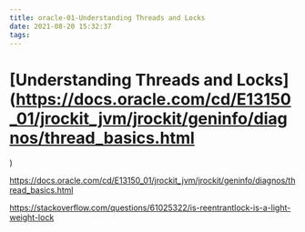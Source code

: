 ```yaml
---
title: oracle-01-Understanding Threads and Locks
date: 2021-08-20 15:32:37
tags:
---
```


# [Understanding Threads and Locks](https://docs.oracle.com/cd/E13150_01/jrockit_jvm/jrockit/geninfo/diagnos/thread_basics.html

)

https://docs.oracle.com/cd/E13150_01/jrockit_jvm/jrockit/geninfo/diagnos/thread_basics.html





https://stackoverflow.com/questions/61025322/is-reentrantlock-is-a-light-weight-lock